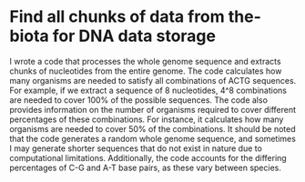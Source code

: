 # Find all chunks of data from the-biota for DNA data storage

I wrote a code that processes the whole genome sequence and extracts chunks of nucleotides from the entire genome. The code calculates how many organisms are needed to satisfy all combinations of ACTG sequences. For example, if we extract a sequence of 8 nucleotides, 4^8 combinations are needed to cover 100% of the possible sequences. The code also provides information on the number of organisms required to cover different percentages of these combinations. For instance, it calculates how many organisms are needed to cover 50% of the combinations. It should be noted that the code generates a random whole genome sequence, and sometimes I may generate shorter sequences that do not exist in nature due to computational limitations. Additionally, the code accounts for the differing percentages of C-G and A-T base pairs, as these vary between species.
